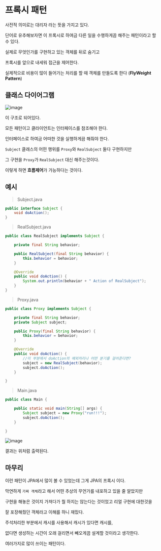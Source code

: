 # 프록시 패턴

사전적 의미로는 대리자 라는 뜻을 가지고 있다.

단어로 유추해보자면 이 프록시로 하여금 다른 일을 수행하게끔 해주는 패턴이라고 할 수 있다.

실제로 무엇인가를 구현하고 있는 객체를 뒤로 숨기고

프록시를 앞으로 내세워 접근을 제어한다.

실제적으로 비용이 많이 들어가는 처리를 할 때 객체를 만들도록 한다 (**FlyWeight Pattern**)

## 클래스 다이어그램

![image](https://user-images.githubusercontent.com/74235102/141420673-e56a961b-168e-4f67-9158-8105993c954b.png)

이 구조로 되어있다.

모든 패턴이고 클라이언트는 인터페이스를 참조해야 한다.

인터페이스로 하여금 어떠한 것을 실행하게끔 해줘야 한다.

`Subject` 클래스의 어떤 행위를 `Proxy`와 `RealSubject` 둘다 구현하지만

그 구현을 `Proxy`가 `RealSubject` 대신 해주는것이다.

이렇게 하면 **흐름제어**가 가능하다는 것이다.

## 예시

> Subject.java

```java
public interface Subject {
    void doAction();
}
```

> RealSubject.java

```java
public class RealSubject implements Subject {

    private final String behavior;

    public RealSubject(final String behavior) {
        this.behavior = behavior;
    }

    @Override
    public void doAction() {
        System.out.println(behavior + " Action of RealSubject");
    }
}
```

> Proxy.java

```java
public class Proxy implements Subject {

    private final String behavior;
    private Subject subject;

    public Proxy(final String behavior) {
        this.behavior = behavior;
    }

    @Override
    public void doAction() {
        //이 부분에서 doAction의 예외처리나 어떤 분기를 걸어준다면?
        subject = new RealSubject(behavior);
        subject.doAction();
    }

}
```

> Main.java

```java
public class Main {

    public static void main(String[] args) {
        Subject subject = new Proxy("run!!!");
        subject.doAction();
    }

}
```

![image](https://user-images.githubusercontent.com/74235102/141421608-3c7b64cd-7952-4ba8-a0b5-0071fb7d272a.png)

결과는 위처럼 출력된다.

## 마무리

이런 패턴이 JPA에서 많이 볼 수 있었는데 그게 JPA의 프록시 이다.

막연하게 `가짜 객체`라고 해서 어떤 추상의 무언가를 내포하고 있을 줄 알았지만

구현을 해놓은 것이지 가져다가 뭘 하지는 않는다는 것이었고 리얼 구현에 대한것을

잘 포장해줬던 객체라고 이해를 하니 재밌다.

주석처리한 부분에서 캐시를 사용해서 캐시가 있다면 캐시를,

없다면 생성하는 시간이 오래 걸리면서 빼오게끔 설계할 것이라고 생각한다.

여러가지로 많이 쓰이는 패턴이다.